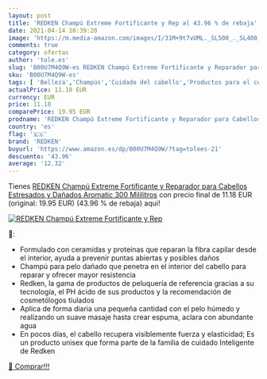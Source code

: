 ```yaml
---
layout: post
title: 'REDKEN Champú Extreme Fortificante y Rep al 43.96 % de rebaja'
date: 2021-04-14 10:39:20
image: 'https://m.media-amazon.com/images/I/31M+9t7vUML._SL500_._SL400_.jpg'
comments: true
category: ofertas
author: 'tole.es'
slug: 'B00U7M4Q9W-es REDKEN Champú Extreme Fortificante y Reparador para...'
sku: 'B00U7M4Q9W-es'
tags: [ 'Belleza','Champús','Cuidado del cabello','Productos para el cuidado del cabello','champú','redken', ]
actualPrice: 11.18 EUR
currency: EUR
price: 11.18
comparePrice: 19.95 EUR
prodname: 'REDKEN Champú Extreme Fortificante y Reparador para Cabellos Estresados y Dañados  Aromatic  300 Mililitros'
country: 'es'
flag: '🇪🇸'
brand: 'REDKEN'
buyurl: 'https://www.amazon.es/dp/B00U7M4Q9W/?tag=tolees-21'
descuento: '43.96'
average: '12.32'
---
```


Tienes [REDKEN Champú Extreme Fortificante y Reparador para Cabellos Estresados y Dañados  Aromatic  300 Mililitros](https://www.amazon.es/dp/B00U7M4Q9W/?tag=tolees-21) con precio final de  11.18 EUR (original: 19.95 EUR) (43.96 %  de rebaja) aqui!

[![REDKEN Champú Extreme Fortificante y Rep](https://m.media-amazon.com/images/I/31M+9t7vUML._SL500_._SL400_.jpg)](https://www.amazon.es/dp/B00U7M4Q9W/?tag=tolees-21)

🔎:

- Formulado con ceramidas y proteínas que reparan la fibra capilar desde el interior, ayuda a prevenir puntas abiertas y posibles daños
- Champú para pelo dañado que penetra en el interior del cabello para reparar y ofrecer mayor resistencia
- Redken, la gama de productos de peluquería de referencia gracias a su tecnología, el PH ácido de sus productos y la recomendación de cosmetólogos tiulados
- Aplica de forma diaria una pequeña cantidad con el pelo húmedo y realizando un suave masaje hasta crear espuma, aclara con abundante agua
- En pocos días, el cabello recupera visiblemente fuerza y elasticidad; Es un producto unisex que forma parte de la familia de cuidado Inteligente de Redken

[🛒 Comprar!!!](https://www.amazon.es/dp/B00U7M4Q9W/?tag=tolees-21)
